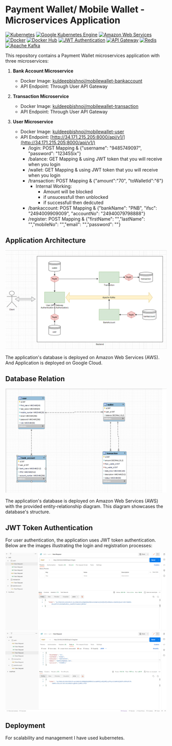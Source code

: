 # Payment Wallet/ Mobile Wallet - Microservices Application

[![Kubernetes](https://img.shields.io/badge/Kubernetes-Deployed-yellow)](https://kubernetes.io/)
[![Google Kubernetes Engine](https://img.shields.io/badge/GKE-Deployed-yellow)](https://cloud.google.com/kubernetes-engine)
[![Amazon Web Services](https://img.shields.io/badge/AWS-Deployed-yellow)](https://aws.amazon.com/)
[![Docker](https://img.shields.io/badge/Docker-Ready-blue)](https://www.docker.com/)
[![Docker Hub](https://img.shields.io/badge/Docker%20Hub-Ready-blue)](https://hub.docker.com/)
[![JWT Authentication](https://img.shields.io/badge/JWT%20Authentication-Feature-brightgreen)](https://jwt.io/)
[![API Gateway](https://img.shields.io/badge/API%20Gateway-Feature-blue)](https://your-api-gateway-url-here)
[![Redis](https://img.shields.io/badge/Redis-Feature-red)](https://redis.io/)
[![Apache Kafka](https://img.shields.io/badge/Apache%20Kafka-Feature-red)](https://kafka.apache.org/)


This repository contains a Payment Wallet microservices application with three microservices:

1. **Bank Account Microservice**
   - Docker Image: [kuldeepbishnoi/mobilewallet-bankaccount](https://hub.docker.com/r/kuldeepbishnoi/mobilewallet-bankaccount)
   - API Endpoint: Through User API Gateway   

2. **Transaction Microservice**
   - Docker Image: [kuldeepbishnoi/mobilewallet-transaction](https://hub.docker.com/r/kuldeepbishnoi/mobilewallet-transaction)
   - API Endpoint: Through User API Gateway

3. **User Microservice**
   - Docker Image: [kuldeepbishnoi/mobilewallet-user](https://hub.docker.com/r/kuldeepbishnoi/mobilewallet-user)
   - API Endpoint: [http://34.171.215.205:8000/api/v1/](http://34.171.215.205:8000/api/v1/)
      - /login: POST Mapping & {"username": "9485749097", "password": "12345Six"}
      - /balance: GET Mapping & using JWT token that you will receive when you login
      - /wallet: GET Mapping & using JWT token that you will receive when you login
      - /transaction: POST Mapping & {"amount":"70", "toWalletId":"6"}
         - Internal Working:
            - Amount will be blocked
            - if unsucessfull then unblocked
            - if successfull then dedcuted
      - /bankaccount: POST Mapping & {"bankName": "PNB", "ifsc": "2494009909009", "accountNo": "24940079798888"}
      - /register: POST Mapping & {"firstName": "","lastName": "","mobileNo": "","email": "","password": ""}

## Application Architecture

![Entity-Relationship Diagram](images/architecture.png)

The application's database is deployed on Amazon Web Services (AWS). And Application is deployed on Google Cloud.

## Database Relation

![Entity-Relationship Diagram](images/eer_diagram.png)

The application's database is deployed on Amazon Web Services (AWS) with the provided entity-relationship diagram. This diagram showcases the database's structure.

## JWT Token Authentication

For user authentication, the application uses JWT token authentication. Below are the images illustrating the login and registration processes:

![Login](images/login.png)
![Registration](images/register.png)

## Deployment

For scalability and management I have used  kubernetes.
